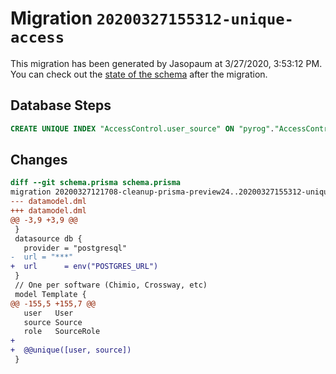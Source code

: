 # Migration `20200327155312-unique-access`

This migration has been generated by Jasopaum at 3/27/2020, 3:53:12 PM.
You can check out the [state of the schema](./schema.prisma) after the migration.

## Database Steps

```sql
CREATE UNIQUE INDEX "AccessControl.user_source" ON "pyrog"."AccessControl"("user","source")
```

## Changes

```diff
diff --git schema.prisma schema.prisma
migration 20200327121708-cleanup-prisma-preview24..20200327155312-unique-access
--- datamodel.dml
+++ datamodel.dml
@@ -3,9 +3,9 @@
 }
 datasource db {
   provider = "postgresql"
-  url = "***"
+  url      = env("POSTGRES_URL")
 }
 // One per software (Chimio, Crossway, etc)
 model Template {
@@ -155,5 +155,7 @@
   user   User
   source Source
   role   SourceRole
+
+  @@unique([user, source])
 }
```


